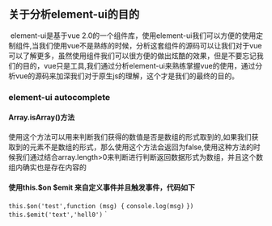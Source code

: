 ## 关于分析element-ui的目的
  element-ui是基于vue 2.0的一个组件库，使用element-ui我们可以方便的使用定制组件,当我们使用vue不是熟练的时候，分析这套组件的源码可以让我们对于vue可以了解更多，虽然使用组件我们可以很方便的做出炫酷的效果，但是不要忘记我们的目的，vue只是工具,我们通过分析element-ui来熟练掌握vue的使用，通过分析vue的源码来加深我们对于原生js的理解，这个才是我们的最终的目的。
### element-ui  autocomplete
#### Array.isArray()方法
使用这个方法可以用来判断我们获得的数值是否是数组的形式取到的,如果我们获取到的元素不是数组的形式，那么使用这个方法会返回为false,使用这种方法的时候我们通过结合array.length>0来判断进行判断返回数据形式为数组，并且这个数组内确实也是存在内容的
#### 使用this.$on  $emit 来自定义事件并且触发事件，代码如下

`this.$on('test',function (msg) {`
     `console.log(msg)`
 `})`
`this.$emit('text','hell0')`
`
